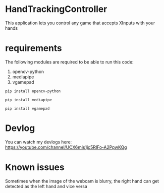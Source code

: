 # HandTrackingController
This application lets you control any game that accepts XInputs with your hands

# requirements

The following modules are required to be able to run this code:

1. opencv-python
2. mediapipe
3. vgamepad


<code>pip install opencv-python</code>

<code>pip install mediapipe</code>

<code>pip install vgamepad</code>

# Devlog
You can watch my devlogs here:
https://youtube.com/channel/UCX6mis1jc5RIFo-A2PpwKQg

# Known issues
Sometimes when the image of the webcam is blurry,
the right hand can get detected as the left hand and vice versa
